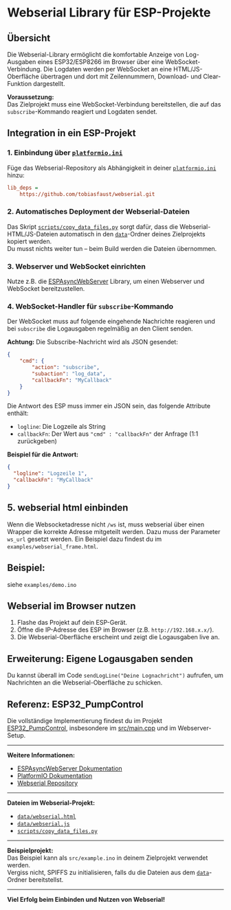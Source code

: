 # Webserial Library für ESP-Projekte

## Übersicht

Die Webserial-Library ermöglicht die komfortable Anzeige von Log-Ausgaben eines ESP32/ESP8266 im Browser über eine WebSocket-Verbindung. Die Logdaten werden per WebSocket an eine HTML/JS-Oberfläche übertragen und dort mit Zeilennummern, Download- und Clear-Funktion dargestellt.

**Voraussetzung:**  
Das Zielprojekt muss eine WebSocket-Verbindung bereitstellen, die auf das `subscribe`-Kommando reagiert und Logdaten sendet.

## Integration in ein ESP-Projekt

### 1. Einbindung über [`platformio.ini`](platformio.ini)

Füge das Webserial-Repository als Abhängigkeit in deiner [`platformio.ini`](platformio.ini) hinzu:

```ini
lib_deps =
    https://github.com/tobiasfaust/webserial.git
```

### 2. Automatisches Deployment der Webserial-Dateien

Das Skript [`scripts/copy_data_files.py`](scripts/copy_data_files.py) sorgt dafür, dass die Webserial-HTML/JS-Dateien automatisch in den [`data`](data)-Ordner deines Zielprojekts kopiert werden.  
Du musst nichts weiter tun – beim Build werden die Dateien übernommen.

### 3. Webserver und WebSocket einrichten

Nutze z.B. die [ESPAsyncWebServer](https://github.com/me-no-dev/ESPAsyncWebServer) Library, um einen Webserver und WebSocket bereitzustellen.

### 4. WebSocket-Handler für `subscribe`-Kommando

Der WebSocket muss auf folgende eingehende Nachrichte reagieren und bei `subscribe` die Logausgaben regelmäßig an den Client senden.

**Achtung:**
Die Subscribe-Nachricht wird als JSON gesendet:

```json
{
    "cmd": {
        "action": "subscribe",
        "subaction": "log_data",
        "callbackFn": "MyCallback"
    }
}
```


Die Antwort des ESP muss immer ein JSON sein, das folgende Attribute enthält:
- `logline`: Die Logzeile als String
- `callbackFn`: Der Wert aus `"cmd" : "callbackFn"` der Anfrage (1:1 zurückgeben)

**Beispiel für die Antwort:**

```json
{
  "logline": "Logzeile 1",
  "callbackFn": "MyCallback"
}
```

## 5. webserial html einbinden
Wenn die Websocketadresse nicht `/ws` ist, muss webserial über einen Wrapper die korrekte Adresse mitgeteilt werden. Dazu muss der Parameter `ws_url` gesetzt werden. Ein Beispiel dazu findest du im `examples/webserial_frame.html`.  

## Beispiel: 
siehe `examples/demo.ino`

## Webserial im Browser nutzen

1. Flashe das Projekt auf dein ESP-Gerät.
2. Öffne die IP-Adresse des ESP im Browser (z.B. `http://192.168.x.x/`).
3. Die Webserial-Oberfläche erscheint und zeigt die Logausgaben live an.

## Erweiterung: Eigene Logausgaben senden

Du kannst überall im Code `sendLogLine("Deine Lognachricht")` aufrufen, um Nachrichten an die Webserial-Oberfläche zu schicken.

## Referenz: ESP32_PumpControl

Die vollständige Implementierung findest du im Projekt [ESP32_PumpControl](https://github.com/tobiasfaust/ESP32_PumpControl), insbesondere im [src/main.cpp](https://github.com/tobiasfaust/ESP32_PumpControl/blob/main/src/main.cpp) und im Webserver-Setup.

---

**Weitere Informationen:**
- [ESPAsyncWebServer Dokumentation](https://github.com/me-no-dev/ESPAsyncWebServer)
- [PlatformIO Dokumentation](https://docs.platformio.org/)
- [Webserial Repository](https://github.com/tobiasfaust/webserial)

---

**Dateien im Webserial-Projekt:**
- [`data/webserial.html`](data/webserial.html)
- [`data/webserial.js`](data/webserial.js)
- [`scripts/copy_data_files.py`](scripts/copy_data_files.py)

---

**Beispielprojekt:**  
Das Beispiel kann als `src/example.ino` in deinem Zielprojekt verwendet werden.  
Vergiss nicht, SPIFFS zu initialisieren, falls du die Dateien aus dem [`data`](data)-Ordner bereitstellst.

---

**Viel Erfolg beim Einbinden und Nutzen von Webserial!**
